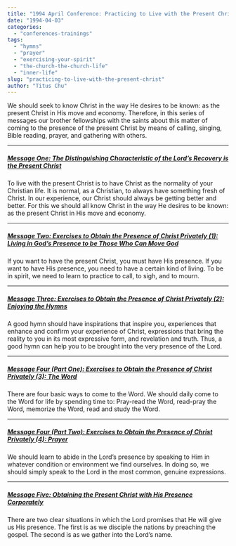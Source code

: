 ```yaml
---
title: "1994 April Conference: Practicing to Live with the Present Christ"
date: "1994-04-03"
categories: 
  - "conferences-trainings"
tags: 
  - "hymns"
  - "prayer"
  - "exercising-your-spirit"
  - "the-church-the-church-life"
  - "inner-life"
slug: "practicing-to-live-with-the-present-christ"
author: "Titus Chu"
---
```


We should seek to know Christ in the way He desires to be known: as the present Christ in His move and economy. Therefore, in this series of messages our brother fellowships with the saints about this matter of coming to the presence of the present Christ by means of calling, singing, Bible reading, prayer, and gathering with others.

* * *

##### [Message One: The Distinguishing Characteristic of the Lord’s Recovery is the Present Christ](https://www.asweetsavor.org/the-distinguishing-character-of-the-lords-recovery-is-the-present-christ/)

To live with the present Christ is to have Christ as the normality of your Christian life. It is normal, as a Christian, to always have something fresh of Christ. In our experience, our Christ should always be getting better and better. For this we should all know Christ in the way He desires to be known: as the present Christ in His move and economy.

* * *

##### [Message Two: Exercises to Obtain the Presence of Christ Privately (1): Living in God’s Presence to be Those Who Can Move God](https://www.asweetsavor.org/exercises-to-obtain-the-presence-of-christ-privately-1-living-in-gods-presence-to-be-those-who-can-move-god/)

If you want to have the present Christ, you must have His presence. If you want to have His presence, you need to have a certain kind of living. To be in spirit, we need to learn to practice to call, to sigh, and to mourn.

* * *

##### [Message Three: Exercises to Obtain the Presence of Christ Privately (2): Enjoying the Hymns](https://www.asweetsavor.org/exercises-to-obtain-the-presence-of-christ-privately-2-enjoying-the-hymns/)

A good hymn should have inspirations that inspire you, experiences that enhance and confirm your experience of Christ, expressions that bring the reality to you in its most expressive form, and revelation and truth. Thus, a good hymn can help you to be brought into the very presence of the Lord.

* * *

##### [Message Four (Part One): Exercises to Obtain the Presence of Christ Privately (3): The Word](https://www.asweetsavor.org/exercises-to-obtain-the-presence-of-christ-privately-3-the-word/)

There are four basic ways to come to the Word. We should daily come to the Word for life by spending time to: Pray-read the Word, read-pray the Word, memorize the Word, read and study the Word.

* * *

##### [Message Four (Part Two): Exercises to Obtain the Presence of Christ Privately (4): Prayer](https://www.asweetsavor.org/exercises-to-obtain-the-presence-of-christ-privately-4-prayer/)

We should learn to abide in the Lord’s presence by speaking to Him in whatever condition or environment we find ourselves. In doing so, we should simply speak to the Lord in the most common, genuine expressions.

* * *

##### [Message Five: Obtaining the Present Christ with His Presence Corporately](https://www.asweetsavor.org/obtaining-the-present-christ-with-his-presence-corporately/)

There are two clear situations in which the Lord promises that He will give us His presence. The first is as we disciple the nations by preaching the gospel. The second is as we gather into the Lord’s name.
